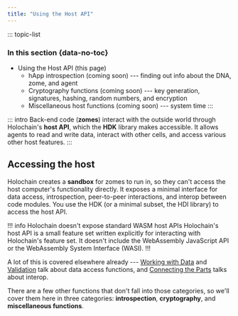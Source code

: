 ```yaml
---
title: "Using the Host API"
---
```


::: topic-list
### In this section {data-no-toc}

* Using the Host API (this page)
    * hApp introspection (coming soon) --- finding out info about the DNA, zome, and agent
    * Cryptography functions (coming soon) --- key generation, signatures, hashing, random numbers, and encryption
    * Miscellaneous host functions (coming soon) --- system time
:::

::: intro
Back-end code (**zomes**) interact with the outside world through Holochain's **host API**, which the **HDK** library makes accessible. It allows agents to read and write data, interact with other cells, and access various other host features.
:::

## Accessing the host

Holochain creates a **sandbox** for zomes to run in, so they can't access the host computer's functionality directly. It exposes a minimal interface for data access, introspection, peer-to-peer interactions, and interop between code modules. You use the HDK (or a minimal subset, the HDI library) to access the host API.

!!! info Holochain doesn't expose standard WASM host APIs
Holochain's host API is a small feature set written explicitly for interacting with Holochain's feature set. It doesn't include the WebAssembly JavaScript API or the WebAssembly System Interface (WASI).
!!!

A lot of this is covered elsewhere already --- [Working with Data](/build/working-with-data/) and [Validation](/build/validation/) talk about data access functions, and [Connecting the Parts](/build/connecting-the-parts/) talks about interop.

There are a few other functions that don't fall into those categories, so we'll cover them here in three categories: **introspection**, **cryptography**, and **miscellaneous functions**.<!-- TODO: link as they're written -->